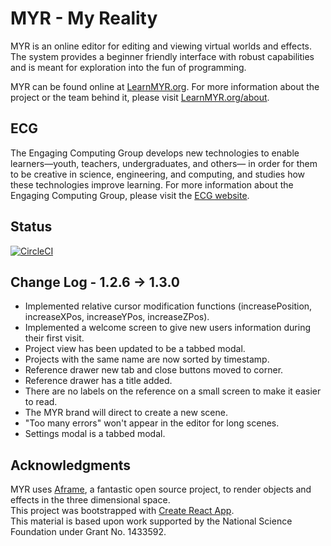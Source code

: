 # MYR - My Reality
MYR is an online editor for editing and viewing virtual worlds and effects. The system provides a beginner friendly interface with robust capabilities and is meant for exploration into the fun of programming.

MYR can be found online at [LearnMYR.org](https://learnmyr.org). For more information about the project or the team behind it, please visit [LearnMYR.org/about](https://learnmyr.org/about).

## ECG
The Engaging Computing Group develops new technologies to enable learners—youth, teachers, undergraduates, and others— in order for them to be creative in science, engineering, and computing, and studies how these technologies improve learning. For more information about the Engaging Computing Group, please visit the [ECG website](https://sites.uml.edu/engaging-computing).

## Status
[![CircleCI](https://circleci.com/gh/engaging-computing/MYR.svg?style=shield)](https://circleci.com/gh/engaging-computing/MYR)

## Change Log - 1.2.6 -> 1.3.0
- Implemented relative cursor modification functions (increasePosition, increaseXPos, increaseYPos, increaseZPos).
- Implemented a welcome screen to give new users information during their first visit.
- Project view has been updated to be a tabbed modal.
- Projects with the same name are now sorted by timestamp.
- Reference drawer new tab and close buttons moved to corner.
- Reference drawer has a title added.
- There are no labels on the reference on a small screen to make it easier to read.
- The MYR brand will direct to create a new scene.
- "Too many errors" won't appear in the editor for long scenes.
- Settings modal is a tabbed modal.

## Acknowledgments
MYR uses [Aframe](https://aframe.io), a fantastic open source project, to render objects and effects in the three dimensional space.  
This project was bootstrapped with [Create React App](https://github.com/facebookincubator/create-react-app).  
This material is based upon work supported by the National Science Foundation under Grant No. 1433592.  

